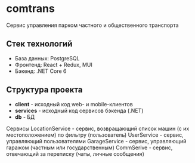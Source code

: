 # comtrans
Сервис управления парком частного и общественного транспорта

## Стек технологий

- База данных: PostgreSQL
- Фронтенд: React + Redux, MUI
- Бэкенд: .NET Core 6

## Структура проекта

- **client** - исходный код web- и mobile-клиентов
- **services** - исходный код сервисов бэкенда (.NET)
- **db** - БД

Сервисы
LocationService - сервис, возвращающий список машин (с их местоположением) по фильтру (пользователь)
UserService - сервис, управляющий пользователями
GarageService - сервис, управляющий гаражом (частным или государственным)
CommSerive - сервис, отвечающий за переписку (чаты, личные сообщения)
